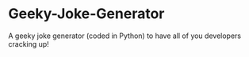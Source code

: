 # Geeky-Joke-Generator
A geeky joke generator (coded in Python) to have all of you developers cracking up!
